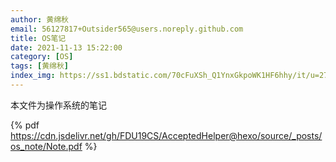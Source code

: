```yaml
---
author: 黄绵秋
email: 56127817+Outsider565@users.noreply.github.com
title: OS笔记
date: 2021-11-13 15:22:00
category: [OS]
tags: [黄绵秋]
index_img: https://ss1.bdstatic.com/70cFuXSh_Q1YnxGkpoWK1HF6hhy/it/u=274936136,3695148681&fm=26&gp=0.jpg
---
```


本文件为操作系统的笔记

{% pdf https://cdn.jsdelivr.net/gh/FDU19CS/AcceptedHelper@hexo/source/_posts/os_note/Note.pdf %}